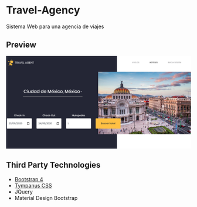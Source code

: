 # Travel-Agency

Sistema Web para una agencia de viajes



## Preview

![index-hoteles](https://github.com/dannyhvalenz/Travel-Agency/blob/master/imagenes/index-hoteles.png)



## Third Party Technologies

- [Bootstrap 4](https://getbootstrap.com/docs/4.0/getting-started/introduction/)
- [Tympanus CSS](https://tympanus.net/Development/CreativeLinkEffects/)
- JQuery
- Material Design Bootstrap